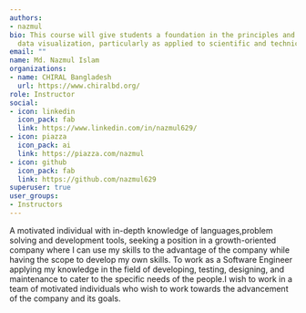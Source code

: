 ```yaml
---
authors:
- nazmul
bio: This course will give students a foundation in the principles and practice of
  data visualization, particularly as applied to scientific and technical data.
email: ""
name: Md. Nazmul Islam
organizations:
- name: CHIRAL Bangladesh
  url: https://www.chiralbd.org/
role: Instructor
social:
- icon: linkedin
  icon_pack: fab
  link: https://www.linkedin.com/in/nazmul629/
- icon: piazza
  icon_pack: ai
  link: https://piazza.com/nazmul
- icon: github
  icon_pack: fab
  link: https://github.com/nazmul629
superuser: true
user_groups:
- Instructors
---
```

A motivated individual with in-depth knowledge of languages,problem solving and
development tools, seeking a position in a growth-oriented company where I can use
my skills to the advantage of the company while having the scope to develop my own
skills. To work as a Software Engineer applying my knowledge in the field of
developing, testing, designing, and maintenance to cater to the specific needs of the
people.I wish to work in a team of motivated individuals who wish to work towards the
advancement of the company and its goals.
